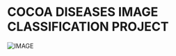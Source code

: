 # COCOA DISEASES IMAGE CLASSIFICATION PROJECT

![IMAGE](https://github.com/Daaduam12/Image_Classification/assets/160546656/cc183f7a-085b-4ef2-85d0-c14d3dd83850)

